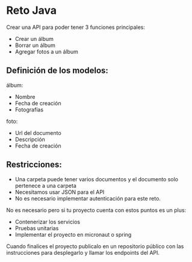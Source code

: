 # Reto Java

Crear una API para poder tener 3 funciones principales:

- Crear un álbum
- Borrar un álbum
- Agregar fotos a un álbum

## Definición de los modelos:

álbum:

- Nombre
- Fecha de creación
- Fotografías

foto:

- Url del documento
- Descripción
- Fecha de creación

## Restricciones:

- Una carpeta puede tener varios documentos y el documento solo pertenece a una carpeta
- Necesitamos usar JSON para el API
- No es necesario implementar autenticación para este reto.

No es necesario pero si tu proyecto cuenta con estos puntos es un plus:
- Contenerizar los servicios
- Pruebas unitarias
- Implementar el proyecto en micronaut o spring

Cuando finalices el proyecto publicalo en un repositorio público con las instrucciones para desplegarlo y llamar los endpoints del API.